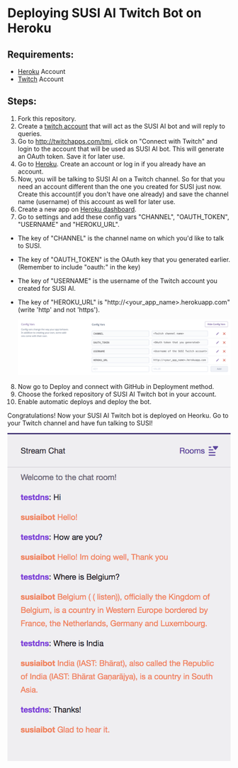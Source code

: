 # Deploying SUSI AI Twitch Bot on Heroku

## Requirements:

* [Heroku](https://www.heroku.com/) Account
* [Twitch](https://www.twitch.tv) Account

## Steps:

1. Fork this repository.
2. Create a [twitch account](https://www.twitch.tv) that will act as the SUSI AI bot and will reply to queries.
3. Go to http://twitchapps.com/tmi, click on "Connect with Twitch" and login to the account that will be used as SUSI AI bot. This will generate an OAuth token. Save it for later use.
4. Go to [Heroku](https://www.heroku.com/). Create an account or log in if you already have an account.
5. Now, you will be talking to SUSI AI on a Twitch channel. So for that you need an account different than the one you created for SUSI just now. Create this account(if you don't have one already) and save the channel name (username) of this account as well for later use.
6. Create a new app on [Heroku dashboard](https://dashboard.heroku.com/).
7. Go to settings and add these config vars "CHANNEL", "OAUTH_TOKEN", "USERNAME" and "HEROKU_URL".
* The key of "CHANNEL" is the channel name on which you'd like to talk to SUSI.
* The key of "OAUTH_TOKEN" is the OAuth key that you generated earlier. (Remember to include "oauth:" in the key)
* The key of "USERNAME" is the username of the Twitch account you created for SUSI AI.
* The key of "HEROKU_URL" is "http://<your_app_name>.herokuapp.com" (write 'http' and not 'https').  

	<img src = "../images/configvars.jpg" alt="Config Vars">
8. Now go to Deploy and connect with GitHub in Deployment method.
9. Choose the forked repository of SUSI AI Twitch bot in your account.
10. Enable automatic deploys and deploy the bot.

Congratulations! Now your SUSI AI Twitch bot is deployed on Heorku. Go to your Twitch channel and have fun talking to SUSI!

<img src = "../images/samplechat.jpg" alt="Sample Chat">
